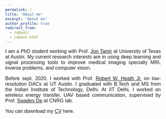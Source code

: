 ```yaml
---
permalink: /
title: "About me"
excerpt: "About me"
author_profile: true
redirect_from: 
  - /about/
  - /about.html
---
```


<font face="helvetica" size="3"><p align="justify">I am a PhD student working with Prof. <a href="http://users.ece.utexas.edu/~jtamir/" target="_blank">Jon Tamir</a> at University of Texas at Austin. My current research interests are in using deep learning and signal processing tools to improve medical imaging specially MRI, inverse problems, and computer vision.
</p>

<font face="helvetica" size="3"><p align="justify">
Before sept. 2020, I worked with Prof. 
 <a href="https://scholar.google.com/citations?user=17Ko8Q0AAAAJ&hl=en&oi=ao" target="_blank">Robert W. Heath Jr.</a> on low-resolution DACs at UT Austin.
I graduated with B.Tech and MS from the Indian Institute of Technology, Delhi. At IIT Delhi, I worked on wireless energy transfer, UAV based communication, supervised by Prof. <a href="https://web.iitd.ac.in/~swadesd/" target="_blank"> Swades De</a> at CNRG lab.  

</p>



<font face="helvetica" size="3"><p align="justify">You can download my <a href="http://sidharthkumar10500.github.io/files/Sidharth_Kumar_Resume.pdf" target="_blank">CV</a> here.</p></font>


<style>
img {
  float: left;
}
.boxed {
  background-color: #EFEDEC;
  color: black;
  border: none ;
  padding: 10px;
}

</style>
<br><br>

<!-- <div class="boxed">
  <font face="helvetica" size="5">News!</font> 
<font color="black">
  <ul>
	<li>[9-2021] Tutorial exercise at Bart webinar, Sept 21 <a href="https://github.com/mrirecon/bart-webinars/tree/master/webinar4" target="_blank">(Link.)</a> </li>
	<li>[9-2021] Talk at virtual Workshop on MRI Acquisition & Reconstruction, Sept. 9 <a href="https://mriworkshop.mgh.harvard.edu/workshop-program/" target="_blank">(Link.)</a> </li>
	<li>[7-2021] Tutorial exercise at Bart webinar, July 14 <a href="https://github.com/mrirecon/bart-webinars/tree/master/webinar4" target="_blank">(Link.)</a> </li>
  </ul>
</font>

</div> -->
